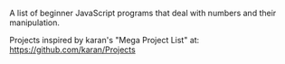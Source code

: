A list of beginner JavaScript programs that deal with numbers and their manipulation.

Projects inspired by karan's "Mega Project List" at: https://github.com/karan/Projects
